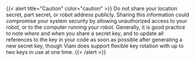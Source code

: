 {{< alert title="Caution" color="caution" >}}
Do not share your location secret, part secret, or robot address publicly.
Sharing this information could compromise your system security by allowing unauthorized access to your robot, or to the computer running your robot.
Generally, it is good practice to note *where* and *when* you share a secret key, and to update all references to the key in your code as soon as possible after generating a new secret key, though Viam does support flexible key rotation with up to two keys in use at one time.
{{< /alert >}}
